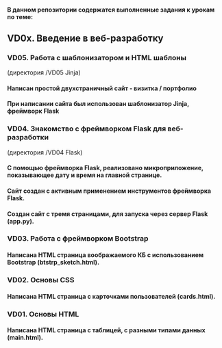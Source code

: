 #### В данном репозитории содержатся выполненные задания к урокам по теме:
## VD0x. Введение в веб-разработку
### VD05. Работа с шаблонизатором и HTML шаблоны 
(директория /VD05 Jinja)
#### Написан простой двухстраничный сайт - визитка / портфолио
#### При написании сайта был использован шаблонизатор Jinja, фреймворк Flask
### VD04. Знакомство с фреймворком Flask для веб-разработки 
(директория /VD04 Flask)
#### С помощью фреймворка Flask, реализовано микроприложение, показывающее дату и время на главной странице.
#### Сайт создан с активным применением инструментов фреймворка Flask.
#### Создан сайт с тремя страницами, для запуска через сервер Flask (app.py).
### VD03. Работа с фреймворком Bootstrap
#### Написана HTML страница воображаемого КБ с использованием Bootstrap (btstrp_sketch.html).
### VD02. Основы CSS
#### Написана HTML страница с карточками пользователей (cards.html).
### VD01. Основы HTML
#### Написана HTML страница с таблицей, с разными типами данных (main.html).
